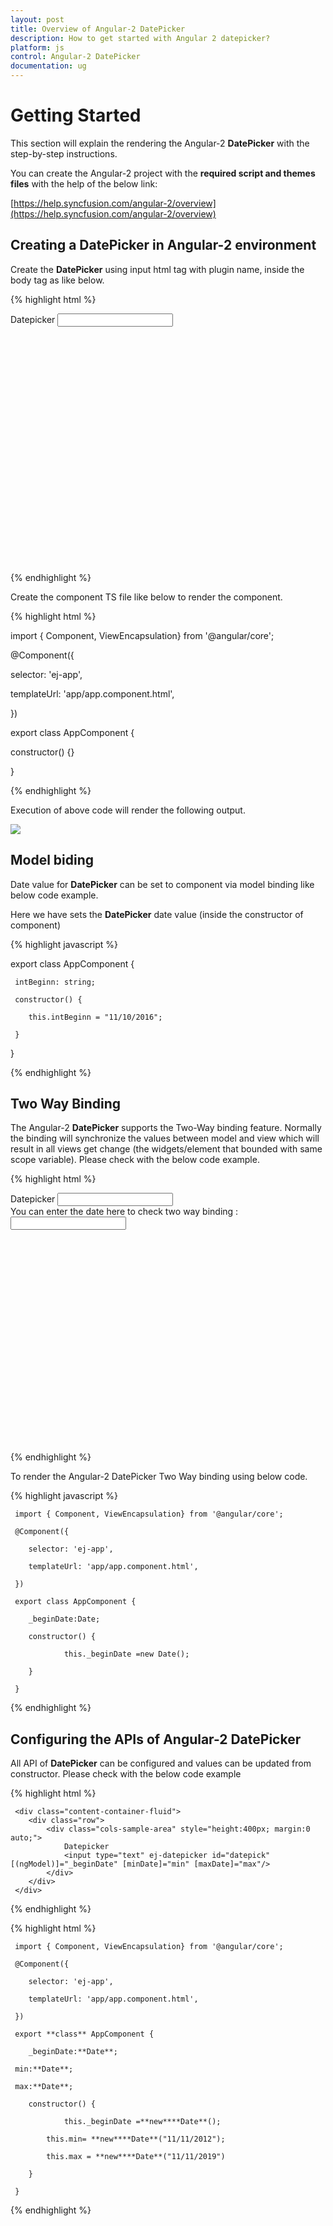```yaml
---
layout: post
title: Overview of Angular-2 DatePicker
description: How to get started with Angular 2 datepicker?
platform: js
control: Angular-2 DatePicker
documentation: ug
---
```


# Getting Started

This section will explain the rendering the Angular-2 **DatePicker** with the step-by-step instructions.

You can create the Angular-2 project with the **required script and themes files** with the help of the below link:

[https://help.syncfusion.com/angular-2/overview](https://help.syncfusion.com/angular-2/overview)


## Creating a DatePicker in Angular-2 environment

Create the **DatePicker** using input html tag with plugin name, inside the body tag as like below.

{% highlight html %}

<div class="content-container-fluid">
    <div class="row">
        <div class="cols-sample-area" style="height:400px; margin:0 auto;">
            Datepicker
            <input type="text" ej-datepicker id="datepick" />
        </div>
    </div>
</div>

{% endhighlight %}

Create the component TS file like below to render the component.

{% highlight html %}

import { Component, ViewEncapsulation} from '@angular/core';

@Component({

   selector: 'ej-app',

   templateUrl: 'app/app.component.html',

})

export class AppComponent {

   constructor() {}

}

{% endhighlight %}

Execution of above code will render the following output.

![](gettingstarted_images\gettingstarted_img1.png)


## Model biding

Date value for **DatePicker** can be set to component via model binding like below code example.

Here we have sets the **DatePicker** date value (inside the constructor of component)

{% highlight javascript %}

export class AppComponent {

     intBeginn: string;

     constructor() {

        this.intBeginn = "11/10/2016";
  
     }
  
   }

{% endhighlight %}

## Two Way Binding  


  The Angular-2 **DatePicker** supports the Two-Way binding feature. Normally the binding will synchronize the values between model and view which will result in all views get change (the widgets/element that bounded with same scope variable). Please check with the below code example.
                              
{% highlight html %}

<div class="content-container-fluid">
    <div class="row">
        <div class="cols-sample-area" style="height:400px; margin:0 auto;">
            Datepicker
            <input type="text" ej-datepicker id="datepick"  [(ngModel)]="_beginDate"/>
            <br>You can enter the date here to check two way binding :<input type="text" [(ngModel)]="_beginDate" />
        </div>            
    </div>
</div>
 
{% endhighlight %}

To render the Angular-2 DatePicker Two Way binding using below code.

{% highlight javascript %}

     import { Component, ViewEncapsulation} from '@angular/core';

     @Component({

        selector: 'ej-app',

        templateUrl: 'app/app.component.html',

     })

     export class AppComponent {

        _beginDate:Date;

        constructor() {

                this._beginDate =new Date();   

        }

     }

{% endhighlight %}

## Configuring the APIs of Angular-2 DatePicker 

All API of **DatePicker** can be configured and values can be updated from constructor. Please check with the below code example

{% highlight html %}

     <div class="content-container-fluid">
        <div class="row">
            <div class="cols-sample-area" style="height:400px; margin:0 auto;">
                Datepicker
                <input type="text" ej-datepicker id="datepick"  [(ngModel)]="_beginDate" [minDate]="min" [maxDate]="max"/>             
            </div>            
        </div>
     </div>

{% endhighlight %}

{% highlight html %}


     import { Component, ViewEncapsulation} from '@angular/core';

     @Component({

        selector: 'ej-app',

        templateUrl: 'app/app.component.html',

     })
 
     export **class** AppComponent {

        _beginDate:**Date**;

     min:**Date**;

     max:**Date**;

        constructor() {

                this._beginDate =**new****Date**();   

            this.min= **new****Date**("11/11/2012");

            this.max = **new****Date**("11/11/2019")

        }

     }


{% endhighlight %}




